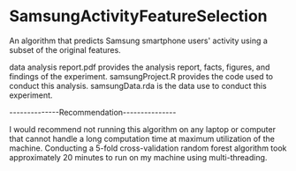 # SamsungActivityFeatureSelection
An algorithm that predicts Samsung smartphone users' activity using a subset of the original features.

data analysis report.pdf provides the analysis report, facts, figures, and findings of the experiment.
samsungProject.R provides the code used to conduct this analysis.
samsungData.rda is the data use to conduct this experiment.

--------------Recommendation---------------

I would recommend not running this algorithm on any laptop or computer that cannot handle a long computation time at maximum utilization of the machine.  Conducting a 5-fold cross-validation random forest algorithm took approximately 20 minutes to run on my machine using multi-threading.
